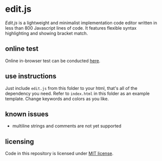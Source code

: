 # edit.js

*Edit.js* is a lightweight and minimalist implementation code editor written in less than 800 Javascript lines of code. It features flexible syntax highlighting and showing bracket match.

## online test

Online in-browser test can be conducted [here](https://contrast-zone.github.io/edit.js/).

## use instructions

Just include `edit.js` from this folder to your html, that's all of the dependency you need. Refer to `index.html` in this folder as an example template. Change keywords and colors as you like.

## known issues

- multiline strings and comments are not yet supported

## licensing

Code in this repository is licensed under [MIT license](LICENSE).
